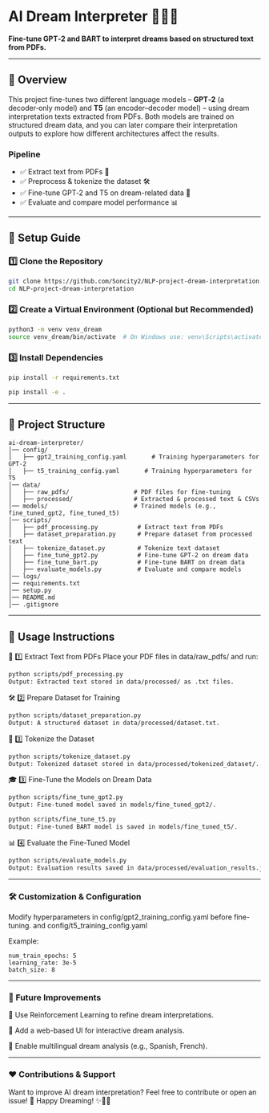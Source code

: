 # **AI Dream Interpreter** 🌙💭✨  
**Fine-tune GPT‑2 and BART to interpret dreams based on structured text from PDFs.**

---

## 🌟 Overview  
This project fine-tunes two different language models – **GPT‑2** (a decoder‑only model) and **T5** (an encoder–decoder model) – using dream interpretation texts extracted from PDFs. Both models are trained on structured dream data, and you can later compare their interpretation outputs to explore how different architectures affect the results.

### Pipeline  
- ✅ Extract text from PDFs 📄  
- ✅ Preprocess & tokenize the dataset 🛠️  
- ✅ Fine-tune GPT‑2 and T5 on dream-related data 🧠  
- ✅ Evaluate and compare model performance 📊

---

## 🚀 Setup Guide

### 1️⃣ Clone the Repository  
```sh
git clone https://github.com/Soncity2/NLP-project-dream-interpretation.git
cd NLP-project-dream-interpretation
```

### **2️⃣ Create a Virtual Environment (Optional but Recommended)**
```sh
python3 -m venv venv_dream
source venv_dream/bin/activate  # On Windows use: venv\Scripts\activate
```
### **3️⃣ Install Dependencies**
```sh
pip install -r requirements.txt
```
```sh
pip install -e .
````
___
## 📂 Project Structure
```
ai-dream-interpreter/
│── config/                     
│   ├── gpt2_training_config.yaml       # Training hyperparameters for GPT-2
│   ├── t5_training_config.yaml       # Training hyperparameters for T5
│── data/                         
│   ├── raw_pdfs/                  # PDF files for fine-tuning
│   ├── processed/                 # Extracted & processed text & CSVs
│── models/                        # Trained models (e.g., fine_tuned_gpt2, fine_tuned_t5)
│── scripts/                      
│   ├── pdf_processing.py           # Extract text from PDFs
│   ├── dataset_preparation.py      # Prepare dataset from processed text
│   ├── tokenize_dataset.py         # Tokenize text dataset
│   ├── fine_tune_gpt2.py           # Fine-tune GPT-2 on dream data
│   ├── fine_tune_bart.py           # Fine-tune BART on dream data
│   ├── evaluate_models.py          # Evaluate and compare models
│── logs/                          
│── requirements.txt               
│── setup.py                       
│── README.md                      
│── .gitignore
```
---
##  🎯 Usage Instructions

📄 1️⃣ Extract Text from PDFs
Place your PDF files in data/raw_pdfs/ and run:

```sh
python scripts/pdf_processing.py
Output: Extracted text stored in data/processed/ as .txt files.
```


🛠 2️⃣ Prepare Dataset for Training
```sh
python scripts/dataset_preparation.py
Output: A structured dataset in data/processed/dataset.txt.
```
🔢 3️⃣ Tokenize the Dataset
```sh
python scripts/tokenize_dataset.py
Output: Tokenized dataset stored in data/processed/tokenized_dataset/.
```
🎓 3️⃣ Fine-Tune the Models on Dream Data
```sh
python scripts/fine_tune_gpt2.py
Output: Fine-tuned model saved in models/fine_tuned_gpt2/.
```
```sh
python scripts/fine_tune_t5.py
Output: Fine-tuned BART model is saved in models/fine_tuned_t5/.

```
📊 4️⃣ Evaluate the Fine-Tuned Model
```sh
python scripts/evaluate_models.py
Output: Evaluation results saved in data/processed/evaluation_results.json.
```
___
### 🛠 Customization & Configuration
Modify hyperparameters in config/gpt2_training_config.yaml before fine-tuning.
and config/t5_training_config.yaml

Example:
```
num_train_epochs: 5
learning_rate: 3e-5
batch_size: 8
```
___
### 📌 Future Improvements

🔹 Use Reinforcement Learning to refine dream interpretations. 

🔹 Add a web-based UI for interactive dream analysis.

🔹 Enable multilingual dream analysis (e.g., Spanish, French).
___
### ❤️ Contributions & Support
Want to improve AI dream interpretation? Feel free to contribute or open an issue! 🚀
Happy Dreaming! ✨🌙💬